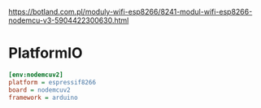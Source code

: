 https://botland.com.pl/moduly-wifi-esp8266/8241-modul-wifi-esp8266-nodemcu-v3-5904422300630.html

# PlatformIO
```ini
[env:nodemcuv2]
platform = espressif8266
board = nodemcuv2
framework = arduino
```
